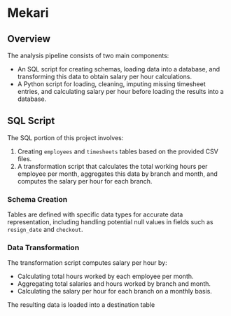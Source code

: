 # Mekari

## Overview

The analysis pipeline consists of two main components:
- An SQL script for creating schemas, loading data into a database, and transforming this data to obtain salary per hour calculations.
- A Python script for loading, cleaning, imputing missing timesheet entries, and calculating salary per hour before loading the results into a database.

## SQL Script

The SQL portion of this project involves:
1. Creating `employees` and `timesheets` tables based on the provided CSV files.
2. A transformation script that calculates the total working hours per employee per month, aggregates this data by branch and month, and computes the salary per hour for each branch.

### Schema Creation

Tables are defined with specific data types for accurate data representation, including handling potential null values in fields such as `resign_date` and `checkout`.

### Data Transformation

The transformation script computes salary per hour by:
- Calculating total hours worked by each employee per month.
- Aggregating total salaries and hours worked by branch and month.
- Calculating the salary per hour for each branch on a monthly basis.

The resulting data is loaded into a destination table
